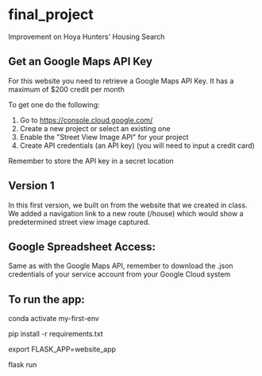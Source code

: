 # final_project
Improvement on Hoya Hunters' Housing Search

## Get an Google Maps API Key 
For this website you need to retrieve a Google Maps API Key. It has a maximum of $200 credit per month

To get one do the following:
1. Go to https://console.cloud.google.com/
2. Create a new project or select an existing one
3. Enable the "Street View Image API" for your project
4. Create API credentials (an API key) (you will need to input a credit card)

Remember to store the API key in a secret location

## Version 1
In this first version, we built on from the website that we created in class. We added a navigation link to a new route (/house) which would show a predetermined street view image captured.

## Google Spreadsheet Access:
Same as with the Google Maps API, remember to download the .json credentials of your service account from your Google Cloud system

## To run the app:

conda activate my-first-env

pip install -r requirements.txt

export FLASK_APP=website_app

flask run

